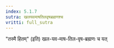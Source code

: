 ```yaml
---
index: 5.1.7
sutra: खलयवमाषतिलवृषब्रह्मणश्च
vritti: full_sutra
---
```


"तस्मै हितम्" (इति) खल-यव-माष-तिल-वृष-ब्रह्मणः च यत्